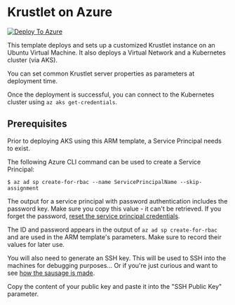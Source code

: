 # Krustlet on Azure

[![Deploy To Azure](https://aka.ms/deploytoazurebutton)](https://portal.azure.com/#create/Microsoft.Template/uri/https%3A%2F%2Fraw.githubusercontent.com%2Fdeislabs%2Fkrustlet%2Fmaster%2Fcontrib%2Fazure%2Fazuredeploy.json)

This template deploys and sets up a customized Krustlet instance on an Ubuntu
Virtual Machine. It also deploys a Virtual Network and a Kubernetes cluster
(via AKS).

You can set common Krustlet server properties as parameters at deployment time.

Once the deployment is successful, you can connect to the Kubernetes cluster
using `az aks get-credentials`.

## Prerequisites

Prior to deploying AKS using this ARM template, a Service Principal needs to
exist.

The following Azure CLI command can be used to create a Service Principal:

```console
$ az ad sp create-for-rbac --name ServicePrincipalName --skip-assignment
```

The output for a service principal with password authentication includes the
password key. Make sure you copy this value - it can't be retrieved. If you
forget the password,
[reset the service principal credentials](https://docs.microsoft.com/en-us/cli/azure/create-an-azure-service-principal-azure-cli#reset-credentials).

The ID and password appears in the output of `az ad sp create-for-rbac` and are
used in the ARM template's parameters. Make sure to record their values for
later use.

You will also need to generate an SSH key. This will be used to SSH into the
machines for debugging purposes... Or if you're just curious and want to see
[how the sausage is made](https://en.wiktionary.org/wiki/how_the_sausage_gets_made).

Copy the content of your public key and paste it into the "SSH Public Key"
parameter.
